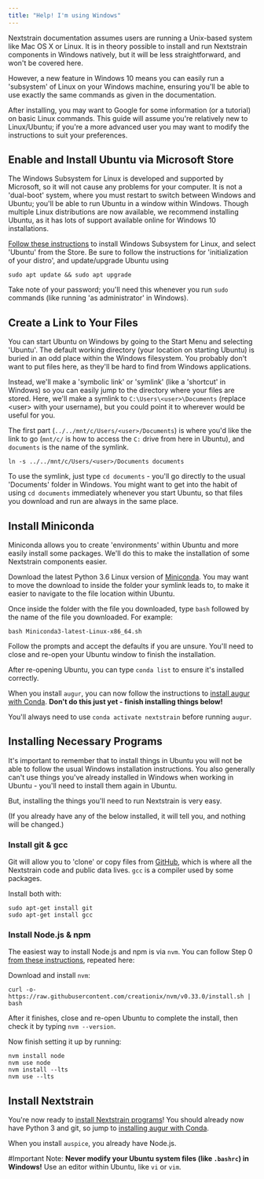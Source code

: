 ```yaml
---
title: "Help! I'm using Windows"
---
```


Nextstrain documentation assumes users are running a Unix-based system like Mac OS X or Linux. 
It is in theory possible to install and run Nextstrain components in Windows natively, but it will be less straightforward, and won't be covered here. 

However, a new feature in Windows 10 means you can easily run a 'subsystem' of Linux on your Windows machine, ensuring you'll be able to use exactly the same commands as given in the documentation.

After installing, you may want to Google for some information (or a tutorial) on basic Linux commands.
This guide will assume you're relatively new to Linux/Ubuntu; if you're a more advanced user you may want to modify the instructions to suit your preferences.

## Enable and Install Ubuntu via Microsoft Store
The Windows Subsystem for Linux is developed and supported by Microsoft, so it will not cause any problems for your computer. 
It is not a 'dual-boot' system, where you must restart to switch between Windows and Ubuntu; you'll be able to run Ubuntu in a window within Windows.
Though multiple Linux distributions are now available, we recommend installing Ubuntu, as it has lots of support available online for Windows 10 installations.

[Follow these instructions](https://docs.microsoft.com/en-us/windows/wsl/install-win10) to install Windows Subsystem for Linux, and select 'Ubuntu' from the Store.
Be sure to follow the instructions for 'initialization of your distro', and update/upgrade Ubuntu using 
```
sudo apt update && sudo apt upgrade
```

Take note of your password; you'll need this whenever you run `sudo` commands (like running 'as administrator' in Windows).

## Create a Link to Your Files

You can start Ubuntu on Windows by going to the Start Menu and selecting 'Ubuntu'. 
The default working directory (your location on starting Ubuntu) is buried in an odd place within the Windows filesystem.
You probably don't want to put files here, as they'll be hard to find from Windows applications.

Instead, we'll make a 'symbolic link' or 'symlink' (like a 'shortcut' in Windows) so you can easily jump to the directory where your files are stored. 
Here, we'll make a symlink to `C:\Users\<user>\Documents` (replace \<user\> with your username), but you could point it to wherever would be useful for you.

The first part (`../../mnt/c/Users/<user>/Documents`) is where you'd like the link to go (`mnt/c/` is how to access the `C:` drive from here in Ubuntu), and `documents` is the name of the symlink.

```
ln -s ../../mnt/c/Users/<user>/Documents documents
```

To use the symlink, just type `cd documents` - you'll go directly to the usual 'Documents' folder in Windows.
You might want to get into the habit of using `cd documents` immediately whenever you start Ubuntu, so that files you download and run are always in the same place.


## Install Miniconda

Miniconda allows you to create 'environments' within Ubuntu and more easily install some packages.
We'll do this to make the installation of some Nextstrain components easier.

Download the latest Python 3.6 Linux version of [Miniconda](https://conda.io/miniconda.html). 
You may want to move the download to inside the folder your symlink leads to, to make it easier to navigate to the file location within Ubuntu.

Once inside the folder with the file you downloaded, type `bash` followed by the name of the file you downloaded. For example:
```
bash Miniconda3-latest-Linux-x86_64.sh
```

Follow the prompts and accept the defaults if you are unsure. 
You'll need to close and re-open your Ubuntu window to finish the installation.

After re-opening Ubuntu, you can type `conda list` to ensure it's installed correctly.

When you install `augur`, you can now follow the instructions to [install augur with Conda](/docs/getting-started/installation#install-augur-with-conda).
**Don't do this just yet - finish installing things below!**

You'll always need to use `conda activate nextstrain` before running `augur`. 

## Installing Necessary Programs

It's important to remember that to install things in Ubuntu you will not be able to follow the usual Windows installation instructions. 
You also generally can't use things you've already installed in Windows when working in Ubuntu - you'll need to install them again in Ubuntu.

But, installing the things you'll need to run Nextstrain is very easy.

(If you already have any of the below installed, it will tell you, and nothing will be changed.)

### Install git & gcc

Git will allow you to 'clone' or copy files from [GitHub](https://github.com/), which is where all the Nextstrain code and public data lives. `gcc` is a compiler used by some packages. 

Install both with:

```
sudo apt-get install git
sudo apt-get install gcc
```

### Install Node.js & npm

The easiest way to install Node.js and npm is via `nvm`. 
You can follow Step 0 [from these instructions](https://nodesource.com/blog/installing-node-js-tutorial-using-nvm-on-mac-os-x-and-ubuntu/), repeated here:

Download and install `nvm`:
```
curl -o- https://raw.githubusercontent.com/creationix/nvm/v0.33.0/install.sh | bash
```

After it finishes, close and re-open Ubuntu to complete the install, then check it by typing `nvm --version`. 

Now finish setting it up by running:
```
nvm install node
nvm use node
nvm install --lts
nvm use --lts
```


## Install Nextstrain

You're now ready to [install Nextstrain programs](/docs/getting-started/installation)!
You should already now have Python 3 and git, so jump to [installing augur with Conda](/docs/getting-started/installation#install-augur-with-conda).

When you install `auspice`, you already have Node.js.

#Important Note:
**Never modify your Ubuntu system files (like `.bashrc`) in Windows!**
Use an editor within Ubuntu, like `vi` or `vim`. 